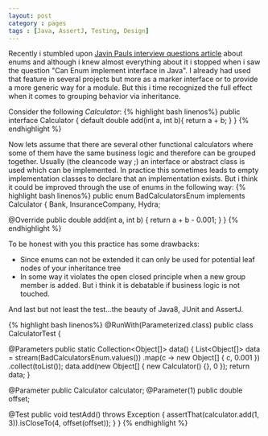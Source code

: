 ```yaml
---
layout: post
category : pages
tags : [Java, AssertJ, Testing, Design]
---
```


Recently i stumbled upon [Javin Pauls interview questions article](http://java67.blogspot.de/2013/07/15-java-enum-interview-questions-amswers-for-experienced-programmers.html) 
about enums and although i knew almost everything about it i stopped when i saw the question "Can Enum implement interface in Java". I already had used that
 feature in several projects but more as a marker interface or to provide a more generic way for a module. But this i time recognized the full effect when it comes to 
grouping behavior via inheritance.

Consider the following *Calculator*:
{% highlight bash linenos%}
public interface Calculator {
    default double add(int a, int b){
        return a + b;
    }
}
{% endhighlight %}

Now lets assume that there are several other functional calculators where some of them have the same business logic and therefore can be grouped together. 
Usually (the cleancode way ;) an interface or abstract class is used which can be implemented. In practice this sometimes leads to empty implementation classes to declare
that an implementation exists. But i think it could be improved through the use of enums in the following way:
{% highlight bash linenos%}
public enum BadCalculatorsEnum implements Calculator {
  Bank, InsuranceCompany, Hydra;

  @Override
  public double add(int a, int b) {
    return a + b - 0.001;
  }
}
{% endhighlight %}

To be honest with you this practice has some drawbacks:

 * Since enums can not be extended it can only be used for potential leaf nodes of your inheritance tree
 * In some way it violates the open closed principle when a new group member is added. But i think it is debatable if business logic is not touched.

And last but not least the test...the beauty of Java8, JUnit and AssertJ. 

{% highlight bash linenos%}
@RunWith(Parameterized.class)
public class CalculatorTest {

  @Parameters
  public static Collection<Object[]> data() {
    List<Object[]> data = stream(BadCalculatorsEnum.values())
                .map(c -> new Object[] { c, 0.001 })
                .collect(toList());
    data.add(new Object[] { new Calculator() {}, 0 });
    return data;
  }

  @Parameter
  public Calculator calculator;
  @Parameter(1)
  public double offset;

  @Test
  public void testAdd() throws Exception {
    assertThat(calculator.add(1, 3)).isCloseTo(4, offset(offset));
  }
}
{% endhighlight %}

